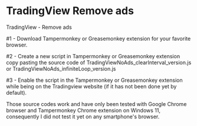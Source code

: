 # TradingView Remove ads
TradingView - Remove ads

#1 - Download Tampermonkey or Greasemonkey extension for your favorite browser.

#2 - Create a new script in Tampermonkey or Greasemonkey extension copy pasting the source code of TradingViewNoAds_clearInterval_version.js or TradingViewNoAds_infiniteLoop_version.js

#3 - Enable the script in the Tampermonkey or Greasemonkey extension while being on the Tradingview website (if it has not been done yet by default).

Those source codes work and have only been tested with Google Chrome browser and Tampermonkey Chrome extension on Windows 11, consequently I did not test it yet on any smartphone's browser.
